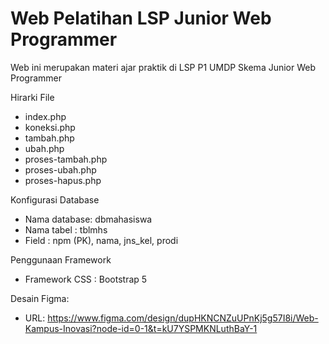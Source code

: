 # Web Pelatihan LSP Junior Web Programmer

Web ini merupakan materi ajar praktik di LSP P1 UMDP Skema Junior Web Programmer

Hirarki File
- index.php
- koneksi.php
- tambah.php
- ubah.php
- proses-tambah.php
- proses-ubah.php
- proses-hapus.php

Konfigurasi Database
- Nama database: dbmahasiswa
- Nama tabel : tblmhs
- Field : npm (PK), nama, jns_kel, prodi

Penggunaan Framework
- Framework CSS : Bootstrap 5

Desain Figma:
- URL: https://www.figma.com/design/dupHKNCNZuUPnKj5g57I8i/Web-Kampus-Inovasi?node-id=0-1&t=kU7YSPMKNLuthBaY-1
